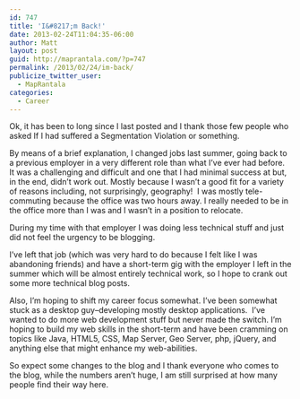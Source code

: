 ```yaml
---
id: 747
title: 'I&#8217;m Back!'
date: 2013-02-24T11:04:35-06:00
author: Matt
layout: post
guid: http://maprantala.com/?p=747
permalink: /2013/02/24/im-back/
publicize_twitter_user:
  - MapRantala
categories:
  - Career
---
```

Ok, it has been to long since I last posted and I thank those few people who asked If I had suffered a Segmentation Violation or something.

By means of a brief explanation, I changed jobs last summer, going back to a previous employer in a very different role than what I&#8217;ve ever had before. It was a challenging and difficult and one that I had minimal success at but, in the end, didn&#8217;t work out. Mostly because I wasn&#8217;t a good fit for a variety of reasons including, not surprisingly, geography!  I was mostly tele-commuting because the office was two hours away. I really needed to be in the office more than I was and I wasn&#8217;t in a position to relocate.

During my time with that employer I was doing less technical stuff and just did not feel the urgency to be blogging.

I&#8217;ve left that job (which was very hard to do because I felt like I was abandoning friends) and have a short-term gig with the employer I left in the summer which will be almost entirely technical work, so I hope to crank out some more technical blog posts.

Also, I&#8217;m hoping to shift my career focus somewhat. I&#8217;ve been somewhat stuck as a desktop guy&#8211;developing mostly desktop applications.  I&#8217;ve wanted to do more web development stuff but never made the switch. I&#8217;m hoping to build my web skills in the short-term and have been cramming on topics like Java, HTML5, CSS, Map Server, Geo Server, php, jQuery, and anything else that might enhance my web-abilities.

So expect some changes to the blog and I thank everyone who comes to the blog, while the numbers aren&#8217;t huge, I am still surprised at how many people find their way here.